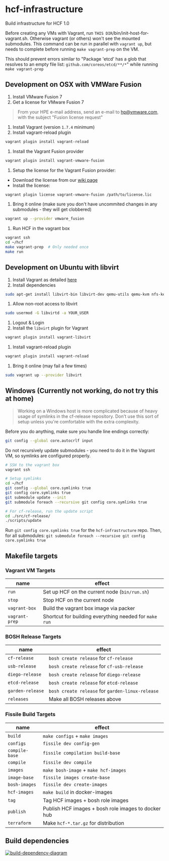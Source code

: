 # hcf-infrastructure

Build infrastructure for HCF 1.0

Before creating any VMs with Vagrant, run `THIS DIR`/bin/init-host-for-vagrant.sh. Otherwise vagrant (or others) won't see the mounted submodules.  This command can be run in parallel with `vagrant up`, but needs to complete before running `make vagrant-prep` on the VM.

This should prevent errors similar to "Package 'etcd' has a glob that resolves to an empty file list: `github.com/coreos/etcd/**/*`" while running `make vagrant-prep`  

## Development on OSX with VMWare Fusion

1. Install VMware Fusion 7
1. Get a license for VMware Fusion 7
 > From your HPE e-mail address, send an e-mail to hp@vmware.com,
 > with the subject "Fusion license request"

1. Install Vagrant (version `1.7.4` minimum)
1. Install vagrant-reload plugin
 ```bash
 vagrant plugin install vagrant-reload
 ```

1. Install the Vagrant Fusion provider
 ```bash
 vagrant plugin install vagrant-vmware-fusion
 ```

1. Setup the license for the Vagrant Fusion provider:
 - Download the license from our [wiki page](https://wiki.hpcloud.net/display/paas/MacBook+Laptop+and+License+Tracking#MacBookLaptopandLicenseTracking-VagrantFusionPlug-InLicense)
 - Install the license:
 ```bash
 vagrant plugin license vagrant-vmware-fusion /path/to/license.lic
 ```

1. Bring it online (make sure you don't have uncommited changes in any submodules - they will get clobbered)
 ```bash
 vagrant up --provider vmware_fusion
 ```

1. Run HCF in the vagrant box
 ```bash
 vagrant ssh
 cd ~/hcf
 make vagrant-prep  # Only needed once
 make run
 ```

## Development on Ubuntu with libvirt

1. Install Vagrant as detailed [here](https://www.virtualbox.org/wiki/Linux_Downloads)
1. Install dependencies
```bash
sudo apt-get install libvirt-bin libvirt-dev qemu-utils qemu-kvm nfs-kernel-server
```
1. Allow non-root access to libvirt
```bash
sudo usermod -G libvirtd -a YOUR_USER
```
1. Logout & Login
1. Install the `libvirt` plugin for Vagrant
```bash
vagrant plugin install vagrant-libvirt
```
1. Install vagrant-reload plugin
 ```bash
 vagrant plugin install vagrant-reload
 ```
1. Bring it online (may fail a few times)
```bash
sudo vagrant up --provider libvirt
```

## Windows (Currently not working, do not try this at home)

> Working on a Windows host is more complicated because of heavy usage of symlinks
> in the cf-release repository.
> Don't use this sort of setup unless you're comfortable with the extra complexity.

Before you do anything, make sure you handle line endings correctly:

```bash
git config --global core.autocrlf input
```

Do not recursively update submodules - you need to do it in the Vagrant VM,
so symlinks are configured properly.

```bash
# SSH to the vagrant box
vagrant ssh

# Setup symlinks
cd ~/hcf
git config --global core.symlinks true
git config core.symlinks true
git submodule update --init
git submodule foreach --recursive git config core.symlinks true

# For cf-release, run the update script
cd ./src/cf-release/
./scripts/update
```

Run `git config core.symlinks true` for the `hcf-infrastructure` repo.
Then, for all submodules: `git submodule foreach --recursive git config core.symlinks true`

## Makefile targets


### Vagrant VM Targets

name			| effect
--------------- | -
`run`			| Set up HCF on the current node (`bin/run.sh`)
`stop`			| Stop HCF on the current node
`vagrant-box`	| Build the vagrant box image via packer
`vagrant-prep`	| Shortcut for building everything needed for `make run`

### BOSH Release Targets
name				| effect
------------------- | -
`cf-release`		| `bosh create release` for `cf-release`
`usb-release`		| `bosh create release` for `cf-usb-release`
`diego-release`		| `bosh create release` for `diego-release`
`etcd-release`		| `bosh create release` for `etcd-release`
`garden-release`	| `bosh create release` for `garden-linux-release`
`releases`			| Make all BOSH releases above

### Fissile Build Targets
name			| effect
--------------- | -
`build`			| `make configs` + `make images`
`configs`		| `fissile dev config-gen`
`compile-base`	| `fissile compilation build-base`
`compile`		| `fissile dev compile`
`images`		| `make bosh-image` + `make hcf-images`
`image-base`	| `fissile images create-base`
`bosh-images`	| `fissile dev create-images`
`hcf-images`	| `make build` in docker-images
`tag`			| Tag HCF images + bosh role images
`publish`		| Publish HCF images + bosh role images to docker hub
`terraform`		| Make `hcf-*.tar.gz` for distribution

## Build dependencies

[![build-dependency-diagram](https://docs.google.com/drawings/d/130BRY-lElCWVEczOg4VtMGUSiGgJj8GBBw9Va5B-vLg/export/png)](https://docs.google.com/drawings/d/130BRY-lElCWVEczOg4VtMGUSiGgJj8GBBw9Va5B-vLg/edit?usp=sharing)
